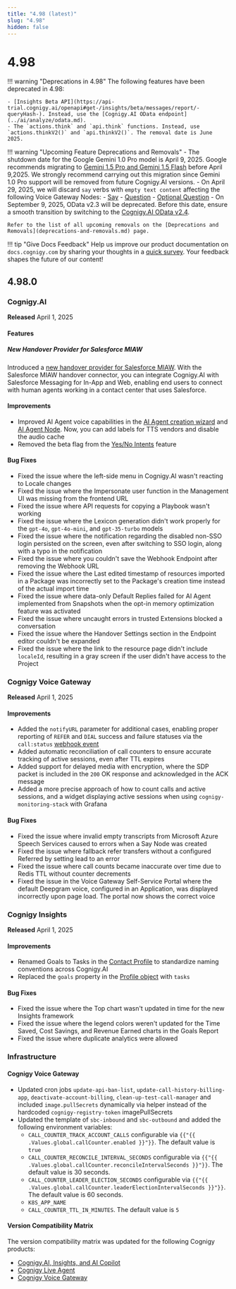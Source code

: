 ```yaml
---
title: "4.98 (latest)"
slug: "4.98"
hidden: false
---
```


# 4.98

!!! warning "Deprecations in 4.98"
    The following features have been deprecated in 4.98:

    - [Insights Beta API](https://api-trial.cognigy.ai/openapi#get-/insights/beta/messages/report/-queryHash-). Instead, use the [Cognigy.AI OData endpoint](../ai/analyze/odata.md).
    - The `actions.think` and `api.think` functions. Instead, use `actions.thinkV2()` and `api.thinkV2()`. The removal date is June 2025.

!!! warning "Upcoming Feature Deprecations and Removals"
    - The shutdown date for the Google Gemini 1.0 Pro model is April 9, 2025. Google recommends migrating to [Gemini 1.5 Pro and Gemini 1.5 Flash](https://cloud.google.com/vertex-ai/generative-ai/docs/deprecations/gemini-1.0-pro) before April 9,2025. We strongly recommend carrying out this migration since Gemini 1.0 Pro support will be removed from future Cognigy.AI versions.
    - On April 29, 2025, we will discard `say` verbs with `empty text content` affecting the following Voice Gateway Nodes:
        - [Say](../ai/build/node-reference/basic/say.md)
        - [Question](../ai/build/node-reference/basic/question.md)
        - [Optional Question](../ai/build/node-reference/basic/optional-question.md)
    - On September 9, 2025, OData v2.3 will be deprecated. Before this date, ensure a smooth transition by switching to the [Cognigy.AI OData v2.4](../ai/analyze/odata.md#supported-versions).

    Refer to the list of all upcoming removals on the [Deprecations and Removals](deprecations-and-removals.md) page.

!!! tip "Give Docs Feedback"
    Help us improve our product documentation on `docs.cognigy.com` by sharing your thoughts in a [quick survey](https://forms.office.com/e/xnqneVasp2). Your feedback shapes the future of our content!

## 4.98.0

### Cognigy.AI

**Released** April 1, 2025

#### Features

##### New Handover Provider for Salesforce MIAW

Introduced a [new handover provider for Salesforce MIAW](../ai/escalate/handover-reference/salesforce-miaw.md). With the Salesforce MIAW handover connector, you can integrate Cognigy.AI with Salesforce Messaging for In-App and Web, enabling end users to connect with human agents working in a contact center that uses Salesforce.

#### Improvements

- Improved AI Agent voice capabilities in the [AI Agent creation wizard](../ai/empower/agentic-ai/manage-ai-agents.md#create-from-scratch) and [AI Agent Node](../ai/build/node-reference/ai/ai-agent.md#voice). Now, you can add labels for TTS vendors and disable the audio cache
- Removed the beta flag from the [Yes/No Intents](../ai/empower/nlu/intents/yes-no-intents.md) feature

#### Bug Fixes

- Fixed the issue where the left-side menu in Cognigy.AI wasn't reacting to Locale changes
- Fixed the issue where the Impersonate user function in the Management UI was missing from the frontend URL
- Fixed the issue where API requests for copying a Playbook wasn't working
- Fixed the issue where the Lexicon generation didn't work properly for the `gpt-4o`, `gpt-4o-mini`, and `gpt-35-turbo` models
- Fixed the issue where the notification regarding the disabled non-SSO login persisted on the screen, even after switching to SSO login, along with a typo in the notification
- Fixed the issue where you couldn't save the Webhook Endpoint after removing the Webhook URL
- Fixed the issue where the Last edited timestamp of resources imported in a Package was incorrectly set to the Package's creation time instead of the actual import time
- Fixed the issue where data-only Default Replies failed for AI Agent implemented from Snapshots when the opt-in memory optimization feature was activated
- Fixed the issue where uncaught errors in trusted Extensions blocked a conversation
- Fixed the issue where the Handover Settings section in the Endpoint editor couldn't be expanded
- Fixed the issue where the link to the resource page didn't include `localeId`, resulting in a gray screen if the user didn't have access to the Project

### Cognigy Voice Gateway

**Released** April 1, 2025

#### Improvements

- Added the `notifyURL` parameter for additional cases, enabling proper reporting of `REFER` and `DIAL` success and failure statuses via the `call:status` [webhook event](../voice-gateway/creating-outbound-calls.md#basic-configuration-request)
- Added automatic reconciliation of call counters to ensure accurate tracking of active sessions, even after TTL expires
- Added support for delayed media with encryption, where the SDP packet is included in the `200` OK response and acknowledged in the ACK message
- Added a more precise approach of how to count calls and active sessions, and a widget displaying active sessions when using `cognigy-monitoring-stack` with Grafana

#### Bug Fixes

- Fixed the issue where invalid empty transcripts from Microsoft Azure Speech Services caused to errors when a Say Node was created
- Fixed the issue where fallback refer transfers without a configured Referred by setting lead to an error
- Fixed the issue where call counts became inaccurate over time due to Redis TTL without counter decrements
- Fixed the issue in the Voice Gateway Self-Service Portal where the default Deepgram voice, configured in an Application, was displayed incorrectly upon page load. The portal now shows the correct voice

### Cognigy Insights

**Released** April 1, 2025

#### Improvements

- Renamed Goals to Tasks in the [Contact Profile](../ai/analyze/contact-profiles.md) to standardize naming conventions across Cognigy.AI
- Replaced the `goals` property in the [Profile object](../ai/test/interaction-panel/profile.md) with `tasks`

#### Bug Fixes

- Fixed the issue where the Top chart wasn't updated in time for the new Insights framework
- Fixed the issue where the legend colors weren't updated for the Time Saved, Cost Savings, and Revenue Earned charts in the Goals Report
- Fixed the issue where duplicate analytics were allowed

### Infrastructure

#### Cognigy Voice Gateway

- Updated cron jobs `update-api-ban-list`, `update-call-history-billing-app`, `deactivate-account-billing`, `clean-up-test-call-manager` and included `image.pullSecrets` dynamically via helper instead of the hardcoded `cognigy-registry-token` imagePullSecrets
- Updated the template of `sbc-inbound` and `sbc-outbound` and added the following environment variables:
   - `CALL_COUNTER_TRACK_ACCOUNT_CALLS` configurable via `{{"{{ .Values.global.callCounter.enabled }}"}}`. The default value is `true`
   - `CALL_COUNTER_RECONCILE_INTERVAL_SECONDS` configurable via `{{"{{ .Values.global.callCounter.reconcileIntervalSeconds }}"}}`. The default value is 30 seconds.
   - `CALL_COUNTER_LEADER_ELECTION_SECONDS` configurable via `{{"{{ .Values.global.callCounter.leaderElectionIntervalSeconds }}"}}`. The default value is 60 seconds.
   - `K8S_APP_NAME`
   - `CALL_COUNTER_TTL_IN_MINUTES`. The default value is `5`

#### Version Compatibility Matrix

The version compatibility matrix was updated for the following Cognigy products:

- [Cognigy.AI, Insights, and AI Copilot](../ai/installation/version-compatibility-matrix.md)
- [Cognigy Live Agent](../live-agent/installation/deployment/version-compatibility-matrix.md)
- [Cognigy Voice Gateway](../voice-gateway/installation/version-compatibility-matrix.md)